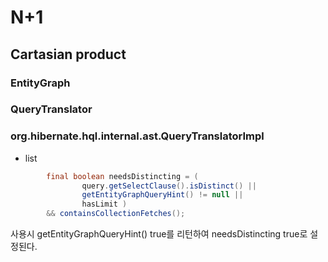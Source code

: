 # N+1


## Cartasian product

### EntityGraph

### QueryTranslator

### org.hibernate.hql.internal.ast.QueryTranslatorImpl

- list

~~~java
		final boolean needsDistincting = (
				query.getSelectClause().isDistinct() ||
				getEntityGraphQueryHint() != null ||
				hasLimit )
		&& containsCollectionFetches();
~~~

사용시 getEntityGraphQueryHint() true를 리턴하여 needsDistincting true로 설정된다. 
